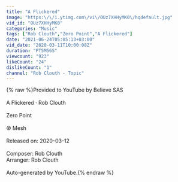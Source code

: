 ```yaml
---
title: "A Flickered"
image: "https:\/\/i.ytimg.com\/vi\/OUz7XHHyMK0\/hqdefault.jpg"
vid_id: "OUz7XHHyMK0"
categories: "Music"
tags: ["Rob Clouth","Zero Point","A Flickered"]
date: "2021-06-24T05:05:13+03:00"
vid_date: "2020-03-11T10:00:08Z"
duration: "PT5M56S"
viewcount: "923"
likeCount: "24"
dislikeCount: "1"
channel: "Rob Clouth - Topic"
---
```

{% raw %}Provided to YouTube by Believe SAS<br /><br />A Flickered · Rob Clouth<br /><br />Zero Point<br /><br />℗ Mesh<br /><br />Released on: 2020-03-12<br /><br />Composer: Rob Clouth<br />Arranger: Rob Clouth<br /><br />Auto-generated by YouTube.{% endraw %}
